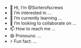 - 👋 Hi, I’m @Sorterofscrews
- 👀 I’m interested in ...
- 🌱 I’m currently learning ...
- 💞️ I’m looking to collaborate on ...
- 📫 How to reach me ...
- 😄 Pronouns: ...
- ⚡ Fun fact: ...

<!---
Sorterofscrews/Sorterofscrews is a ✨ special ✨ repository because its `README.md` (this file) appears on your GitHub profile.
You can click the Preview link to take a look at your changes.
--->
